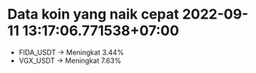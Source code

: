 # Data koin yang naik cepat 2022-09-11 13:17:06.771538+07:00

* FIDA_USDT -> Meningkat 3.44%
* VGX_USDT -> Meningkat 7.63%
